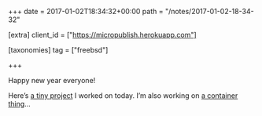 +++
date = 2017-01-02T18:34:32+00:00
path = "/notes/2017-01-02-18-34-32"

[extra]
client_id = ["https://micropublish.herokuapp.com"]

[taxonomies]
tag = ["freebsd"]

+++

<p>Happy new year everyone!</p>
<p>Here’s <a href="https://github.com/myfreeweb/soad">a tiny project</a> I worked on today. I’m also working on <a href="https://github.com/myfreeweb/danker">a container thing</a>…</p>